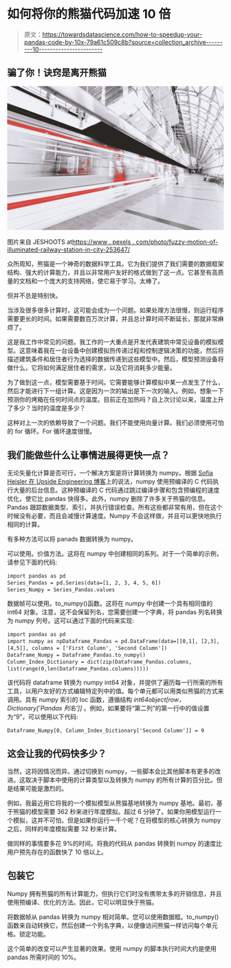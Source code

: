 # 如何将你的熊猫代码加速 10 倍

> 原文：<https://towardsdatascience.com/how-to-speedup-your-pandas-code-by-10x-79a61c509c8b?source=collection_archive---------10----------------------->

## 骗了你！诀窍是离开熊猫

![](img/2cfcfac076751dc62b17aad0b36ac3c1.png)

图片来自 JESHOOTS at[https://www . pexels . com/photo/fuzzy-motion-of-illuminated-railway-station-in-city-253647/](https://www.pexels.com/photo/blurred-motion-of-illuminated-railroad-station-in-city-253647/)

众所周知，熊猫是一个神奇的数据科学工具。它为我们提供了我们需要的数据框架结构、强大的计算能力，并且以非常用户友好的格式做到了这一点。它甚至有高质量的文档和一个庞大的支持网络，使它易于学习。太棒了。

但并不总是特别快。

当涉及很多很多计算时，这可能会成为一个问题。如果处理方法很慢，则运行程序需要更长的时间。如果需要数百万次计算，并且总计算时间不断延长，那就非常麻烦了。

这是我工作中常见的问题。我工作的一大重点是开发代表建筑中常见设备的模拟模型。这意味着我在一台设备中创建模拟热传递过程和控制逻辑决策的功能，然后将描述建筑条件和居住者行为选择的数据传递到这些模型中。然后，模型预测设备将做什么，它将如何满足居住者的需求，以及它将消耗多少能量。

为了做到这一点，模型需要基于时间。它需要能够计算模拟中某一点发生了什么，然后才能进行下一组计算。这是因为一次的输出是下一次的输入。例如，想象一下预测你的烤箱在任何时间点的温度。目前正在加热吗？自上次讨论以来，温度上升了多少？当时的温度是多少？

这种对上一次的依赖导致了一个问题。我们不能使用向量计算。我们必须使用可怕的 for 循环。For 循环速度很慢。

## 我们能做些什么让事情进展得更快一点？

无论矢量化计算是否可行，一个解决方案是将计算转换为 numpy。根据 [Sofia Heisler 在 Upside Engineering 博客](https://engineering.upside.com/a-beginners-guide-to-optimizing-pandas-code-for-speed-c09ef2c6a4d6)上的说法，numpy 使用预编译的 C 代码执行大量的后台信息。这种预编译的 C 代码通过跳过编译步骤和包含预编程的速度优化，使它比 pandas 快得多。此外，numpy 删除了许多关于熊猫的信息。Pandas 跟踪数据类型、索引，并执行错误检查。所有这些都非常有用，但在这个时候没有必要，而且会减慢计算速度。Numpy 不会这样做，并且可以更快地执行相同的计算。

有多种方法可以将 panads 数据转换为 numpy。

可以使用。价值方法。这将在 numpy 中创建相同的系列。对于一个简单的示例，请参见下面的代码:

```
import pandas as pd
Series_Pandas = pd.Series(data=[1, 2, 3, 4, 5, 6])
Series_Numpy = Series_Pandas.values
```

数据帧可以使用。to_numpy()函数。这将在 numpy 中创建一个具有相同值的 int64 对象。注意，这不会保留列名，您需要创建一个字典，将 pandas 列名转换为 numpy 列号。这可以通过下面的代码来实现:

```
import pandas as pd
import numpy as npDataframe_Pandas = pd.DataFrame(data=[[0,1], [2,3], [4,5]], columns = ['First Column', 'Second Column'])
Dataframe_Numpy = Dataframe_Pandas.to_numpy()
Column_Index_Dictionary = dict(zip(Dataframe_Pandas.columns, list(range(0,len(Dataframe_Pandas.columns)))))
```

该代码将 dataframe 转换为 numpy int64 对象，并提供了遍历每一行所需的所有工具，以用户友好的方式编辑特定列中的值。每个单元都可以用类似熊猫的方式来调用。具有 numpy 索引的 loc 函数，遵循结构 *int64object[row，Dictionary['Pandas 列名']]* 。例如，如果要将“第二列”的第一行中的值设置为“9”，可以使用以下代码:

```
Dataframe_Numpy[0, Column_Index_Dictionary['Second Column']] = 9
```

## 这会让我的代码快多少？

当然，这将因情况而异。通过切换到 numpy，一些脚本会比其他脚本有更多的改进。这取决于脚本中使用的计算类型以及转换为 numpy 的所有计算的百分比。但是结果可能是激烈的。

例如，我最近用它将我的一个模拟模型从熊猫基地转换为 numpy 基地。最初，基于熊猫的模型需要 362 秒来进行年度模拟。超过 6 分钟了。如果你用模型运行一个模拟，这并不可怕，但是如果你运行一千个呢？在将模型的核心转换为 numpy 之后，同样的年度模拟需要 32 秒来计算。

做同样的事情要多花 9%的时间。将我的代码从 pandas 转换到 numpy 的速度比用户预先存在的函数快了 10 倍以上。

## 包装它

Numpy 拥有熊猫的所有计算能力，但执行它们时没有携带太多的开销信息，并且使用预编译、优化的方法。因此，它可以明显快于熊猫。

将数据帧从 pandas 转换为 numpy 相对简单。您可以使用数据框。to_numpy()函数来自动转换它，然后创建一个列名字典，以便像访问熊猫一样访问每个单元格。锁定功能。

这个简单的改变可以产生显著的效果。使用 numpy 的脚本执行时间大约是使用 pandas 所需时间的 10%。